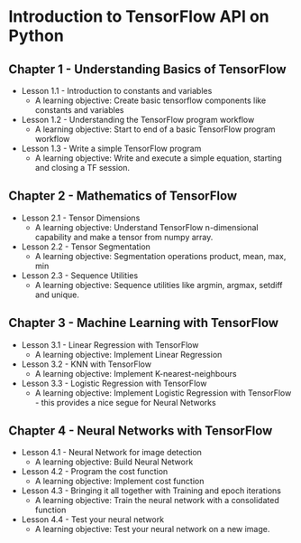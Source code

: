 # Introduction to TensorFlow API on Python

## Chapter 1 - Understanding Basics of TensorFlow
   * Lesson 1.1 - Introduction to constants and variables
     * A learning objective: Create basic tensorflow components like constants and variables
   * Lesson 1.2 - Understanding the TensorFlow program workflow
     * A learning objective: Start to end of a basic TensorFlow program workflow
   * Lesson 1.3 - Write a simple TensorFlow program
     * A learning objective: Write and execute a simple equation, starting and closing a TF session.
     
## Chapter 2 - Mathematics of TensorFlow
   * Lesson 2.1 - Tensor Dimensions
     * A learning objective: Understand TensorFlow n-dimensional capability and make a tensor from numpy array.
   * Lesson 2.2 - Tensor Segmentation
     * A learning objective: Segmentation operations product, mean, max, min
   * Lesson 2.3 - Sequence Utilities
     * A learning objective: Sequence utilities like argmin, argmax, setdiff and unique.

## Chapter 3 - Machine Learning with TensorFlow
   * Lesson 3.1 - Linear Regression with TensorFlow
     * A learning objective: Implement Linear Regression
   * Lesson 3.2 - KNN with TensorFlow
     * A learning objective: Implement K-nearest-neighbours
   * Lesson 3.3 - Logistic Regression with TensorFlow
     * A learning objective: Implement Logistic Regression with TensorFlow - this provides a nice segue for Neural Networks 
     
## Chapter 4 - Neural Networks with TensorFlow
   * Lesson 4.1 - Neural Network for image detection
     * A learning objective: Build Neural Network
   * Lesson 4.2 - Program the cost function
     * A learning objective: Implement cost function
   * Lesson 4.3 - Bringing it all together with Training and epoch iterations
     * A learning objective: Train the neural network with a consolidated function
   * Lesson 4.4 - Test your neural network
     * A learning objective: Test your neural network on a new image.
